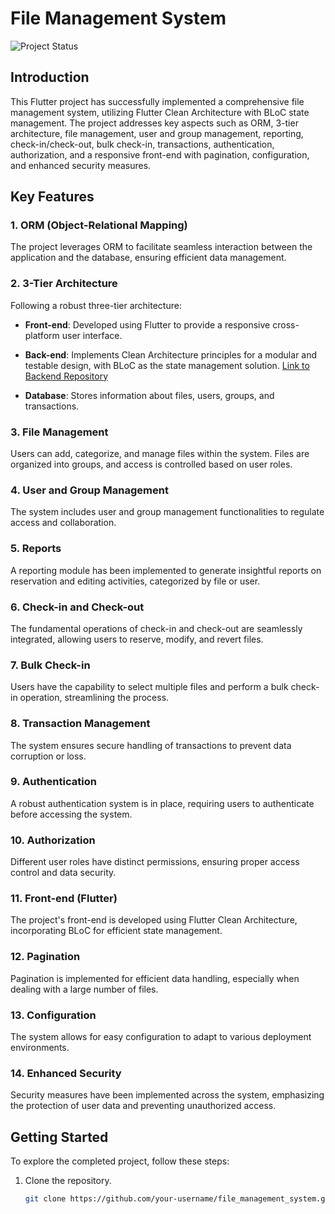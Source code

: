 # File Management System

![Project Status](https://img.shields.io/badge/Status-Completed-brightgreen)

## Introduction

This Flutter project has successfully implemented a comprehensive file management system, utilizing Flutter Clean Architecture with BLoC state management. The project addresses key aspects such as ORM, 3-tier architecture, file management, user and group management, reporting, check-in/check-out, bulk check-in, transactions, authentication, authorization, and a responsive front-end with pagination, configuration, and enhanced security measures.

## Key Features

### 1. ORM (Object-Relational Mapping)

The project leverages ORM to facilitate seamless interaction between the application and the database, ensuring efficient data management.

### 2. 3-Tier Architecture

Following a robust three-tier architecture:

- **Front-end**: Developed using Flutter to provide a responsive cross-platform user interface.
- **Back-end**: Implements Clean Architecture principles for a modular and testable design, with BLoC as the state management solution. [Link to Backend Repository](https://github.com/yumnaqass/file-management-)

- **Database**: Stores information about files, users, groups, and transactions.

### 3. File Management

Users can add, categorize, and manage files within the system. Files are organized into groups, and access is controlled based on user roles.

### 4. User and Group Management

The system includes user and group management functionalities to regulate access and collaboration.

### 5. Reports

A reporting module has been implemented to generate insightful reports on reservation and editing activities, categorized by file or user.

### 6. Check-in and Check-out

The fundamental operations of check-in and check-out are seamlessly integrated, allowing users to reserve, modify, and revert files.

### 7. Bulk Check-in

Users have the capability to select multiple files and perform a bulk check-in operation, streamlining the process.

### 8. Transaction Management

The system ensures secure handling of transactions to prevent data corruption or loss.

### 9. Authentication

A robust authentication system is in place, requiring users to authenticate before accessing the system.

### 10. Authorization

Different user roles have distinct permissions, ensuring proper access control and data security.

### 11. Front-end (Flutter)

The project's front-end is developed using Flutter Clean Architecture, incorporating BLoC for efficient state management.

### 12. Pagination

Pagination is implemented for efficient data handling, especially when dealing with a large number of files.

### 13. Configuration

The system allows for easy configuration to adapt to various deployment environments.

### 14. Enhanced Security

Security measures have been implemented across the system, emphasizing the protection of user data and preventing unauthorized access.

## Getting Started

To explore the completed project, follow these steps:

1. Clone the repository.
   ```bash
   git clone https://github.com/your-username/file_management_system.git
